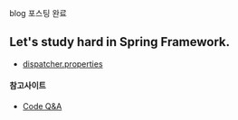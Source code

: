 
blog 포스팅 완료

## Let's study hard in Spring Framework.

* [dispatcher.properties](https://github.com/spring-projects/spring-framework/blob/bc14c5ba83e1f211628456bbccce7b2531aac58c/spring-webmvc/src/main/resources/org/springframework/web/servlet/DispatcherServlet.properties)

#### 참고사이트
* [Code Q&A](https://code.i-harness.com/en)
